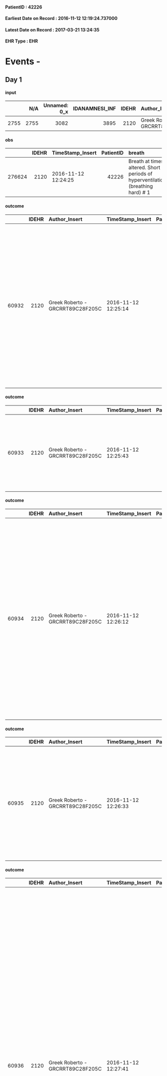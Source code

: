 
#### PatientID : 42226
#### Earliest Date on Record : 2016-11-12 12:19:24.737000
#### Latest Date on Record : 2017-03-21 13:24:35
#### EHR Type : EHR

# Events - 

## Day 1

#### input
|      |    N/A |   Unnamed: 0_x |   IDANAMNESI_INF |   IDEHR | Author_Insert                    | TimeStamp_Insert           | EHRType   |   PatientID |   IDDigitalSignDocument |   Non_Rilevabile_x | Note_Non_Rilevabile_x   | nutritional   | cognitivo_percettivo   | sonno_riposo   | perc_salute   | elimination   | Perception   | rapporti_fam   | persone_vicine   | Caregiver   | Religion   | Note_Elim_urinaria   |
|-----:|-------:|---------------:|-----------------:|--------:|:---------------------------------|:---------------------------|:----------|------------:|------------------------:|-------------------:|:------------------------|:--------------|:-----------------------|:---------------|:--------------|:--------------|:-------------|:---------------|:-----------------|:------------|:-----------|:---------------------|
| 2755 |   2755 |           3082 |             3895 |    2120 | Greek Roberto - GRCRRT89C28F205C | 2016-11-12 12:19:24.737000 | EHR       |       42226 |                  550716 |                  1 | pcs stupor entrance.    | NR            | NR                     | NR             | NR            | NR            | NR           | NR             | NR               | NR          | NR         | NR                   |

#### obs
|        |   IDEHR | TimeStamp_Insert    |   PatientID | breath                                                                          | consolability           | body_language   | facial_expression           |
|-------:|--------:|:--------------------|------------:|:--------------------------------------------------------------------------------|:------------------------|:----------------|:----------------------------|
| 276624 |    2120 | 2016-11-12 12:24:25 |       42226 | Breath at times altered. Short periods of hyperventilation (breathing hard) # 1 | Not for consolation # 0 | Relaxed # 0     | Smiling or inexpressive # 0 |

#### outcome
|       |   IDEHR | Author_Insert                    | TimeStamp_Insert    |   PatientID |   IDDigitalSignDocument |   IDPAI_VIDAS | opt_problem                                                            |   opt_problem_num | opt_obiettivo                                               |   opt_obiettivo_num | opt_stato_problema   |   opt_stato_problema_num | opt_interventi                                                                                                                                                                                                                                                                                        |   opt_interventi_num |
|------:|--------:|:---------------------------------|:--------------------|------------:|------------------------:|--------------:|:-----------------------------------------------------------------------|------------------:|:------------------------------------------------------------|--------------------:|:---------------------|-------------------------:|:------------------------------------------------------------------------------------------------------------------------------------------------------------------------------------------------------------------------------------------------------------------------------------------------------|---------------------:|
| 60932 |    2120 | Greek Roberto - GRCRRT89C28F205C | 2016-11-12 12:25:14 |       42226 |                  550722 |         63070 | Alteration of comfort associated with chronic pain and / or acute # 29 |                 2 | The patient riferir√ † ¬ † a satisfactory pain control # 56 |                   1 | closed Problem # 2   |                        2 | Counseling - Sharing with the patient the therapeutic path # 444; Implementing the PAI - Therapeutic adjustment # 441; Implementing the PAI - Administering the drugs correctly according to the prescription # 442; Implementing the PAI - Evaluating the effectiveness of drug administration # 443 |                    4 |

#### outcome
|       |   IDEHR | Author_Insert                    | TimeStamp_Insert    |   PatientID |   IDDigitalSignDocument |   IDPAI_VIDAS | opt_problem                                            |   opt_problem_num | opt_obiettivo                                                                                                               |   opt_obiettivo_num | opt_stato_problema   |   opt_stato_problema_num | opt_interventi                                                                                                                              |   opt_interventi_num |
|------:|--------:|:---------------------------------|:--------------------|------------:|------------------------:|--------------:|:-------------------------------------------------------|------------------:|:----------------------------------------------------------------------------------------------------------------------------|--------------------:|:---------------------|-------------------------:|:--------------------------------------------------------------------------------------------------------------------------------------------|---------------------:|
| 60933 |    2120 | Greek Roberto - GRCRRT89C28F205C | 2016-11-12 12:25:43 |       42226 |                  550724 |         63071 | Alteration or risk of impairment of lung function # 26 |                 3 | The patient will present more profound and effective breaths with possible removal of pulmonary secretions, if present # 43 |                   4 | closed Problem # 2   |                        2 | PAI Implementation - Have the patient breathe deeply and slowly # 226; PAI Implementation - To evaluate the efficacy of drug delivery # 234 |                    4 |

#### outcome
|       |   IDEHR | Author_Insert                    | TimeStamp_Insert    |   PatientID |   IDDigitalSignDocument |   IDPAI_VIDAS | opt_problem                                                |   opt_problem_num | opt_obiettivo                                                       |   opt_obiettivo_num | opt_stato_problema   |   opt_stato_problema_num | opt_interventi                                                                                                                                                                                                                                                                                                                                                               |   opt_interventi_num |
|------:|--------:|:---------------------------------|:--------------------|------------:|------------------------:|--------------:|:-----------------------------------------------------------|------------------:|:--------------------------------------------------------------------|--------------------:|:---------------------|-------------------------:|:-----------------------------------------------------------------------------------------------------------------------------------------------------------------------------------------------------------------------------------------------------------------------------------------------------------------------------------------------------------------------------|---------------------:|
| 60934 |    2120 | Greek Roberto - GRCRRT89C28F205C | 2016-11-12 12:26:12 |       42226 |                  550726 |         63072 | Impaired mobility † / limitation of physical movement # 27 |                 1 | Minimize the possibility of injuries. If present, maintain QoL # 47 |                   4 | closed Problem # 2   |                        2 | Counseling - Helping the patient to set achievable goals # 302; Counseling - Bringing the patient back to reality data # 303; Implementing PAI - Maintaining a correct position in bed # 293; Implementing PAI - Avoiding flawed positions # 294; Implementing PAI - Keep the skin well hydrated and elastic # 295; Implementation PAI - Adjustment of the environment # 296 |                    4 |

#### outcome
|       |   IDEHR | Author_Insert                    | TimeStamp_Insert    |   PatientID |   IDDigitalSignDocument |   IDPAI_VIDAS | opt_problem                         |   opt_problem_num | opt_obiettivo                                                                                                                                                                              |   opt_obiettivo_num | opt_stato_problema   |   opt_stato_problema_num | opt_interventi                                                                                                                                                                                                      |   opt_interventi_num |
|------:|--------:|:---------------------------------|:--------------------|------------:|------------------------:|--------------:|:------------------------------------|------------------:|:-------------------------------------------------------------------------------------------------------------------------------------------------------------------------------------------|--------------------:|:---------------------|-------------------------:|:--------------------------------------------------------------------------------------------------------------------------------------------------------------------------------------------------------------------|---------------------:|
| 60935 |    2120 | Greek Roberto - GRCRRT89C28F205C | 2016-11-12 12:26:33 |       42226 |                  550727 |         63073 | Deficit in the care of s√® # 25 = 0 |                 4 | Maintain dignity ¬ † of the patient, where possible, helping him to accept their own limitations, considering himself realistic and objective (eating, bathing, dressing, delete) # 42 = 0 |                   4 | Open Problem # 1     |                        1 | PAI Implementation - Ensuring the right privacy # 182 = 0; Counseling - Encourage to express feelings about the care deficit s # 184 = 0; PAI Implementation - completely replace the activity † everyday # 183 = 0 |                    4 |

#### outcome
|       |   IDEHR | Author_Insert                    | TimeStamp_Insert    |   PatientID |   IDDigitalSignDocument |   IDPAI_VIDAS | opt_problem                                                      |   opt_problem_num | opt_obiettivo                                                           |   opt_obiettivo_num | opt_stato_problema   |   opt_stato_problema_num | opt_interventi                                                                                                                                                                                                                                                                                                                                                                                                                                                                                                                                                                                                                                                                                                            |   opt_interventi_num |
|------:|--------:|:---------------------------------|:--------------------|------------:|------------------------:|--------------:|:-----------------------------------------------------------------|------------------:|:------------------------------------------------------------------------|--------------------:|:---------------------|-------------------------:|:--------------------------------------------------------------------------------------------------------------------------------------------------------------------------------------------------------------------------------------------------------------------------------------------------------------------------------------------------------------------------------------------------------------------------------------------------------------------------------------------------------------------------------------------------------------------------------------------------------------------------------------------------------------------------------------------------------------------------|---------------------:|
| 60936 |    2120 | Greek Roberto - GRCRRT89C28F205C | 2016-11-12 12:27:41 |       42226 |                  550735 |         63074 | Impaired mobility † ¬ / limitation of physical movement # 27 = 0 |                 1 | Minimize possibilities ¬ † injury. If present, maintaining QoL # 47 = 0 |                   4 | Open Problem # 1     |                        1 | Implementation PAI - Avoid flawed positions # 294 = 0; Implementation of PAI - Program the change of position that reduces the pressure in vulnerable areas # 292 = 0; Implementation of the PAI - Maintain a correct position in the bed # 293 = 0; Implementation of the PAI - Maintain the well hydrated and elastic skin # 295 = 0; Implementation of the PAI - Adaptation of the environment # 296 = 0; Implementation of the PAI - Medication of the lesion (s) of the skin as per internal protocol # 298 = 0; Implementation of the PAI - Record any eventual presence of caves and / or hemorrhagic lesions # 299 = 0; Implementation of PAI - At each change of position assess the state of the skin # 297 = 0 |                    4 |

#### obs
|        |   IDEHR | TimeStamp_Insert    |   PatientID | pain_freq      | pain_relief   |
|-------:|--------:|:--------------------|------------:|:---------------|:--------------|
| 231168 |    2120 | 2016-11-12 12:43:56 |       42226 | Occasional # 4 | 90% # 9       |

#### obs
|        |   IDEHR | TimeStamp_Insert    |   PatientID | breath                                                                          | consolability           | body_language   | facial_expression           |
|-------:|--------:|:--------------------|------------:|:--------------------------------------------------------------------------------|:------------------------|:----------------|:----------------------------|
| 276625 |    2120 | 2016-11-12 12:44:39 |       42226 | Breath at times altered. Short periods of hyperventilation (breathing hard) # 1 | Not for consolation # 0 | Relaxed # 0     | Smiling or inexpressive # 0 |

#### obs
|       |   IDEHR | TimeStamp_Insert           |   PatientID | asthenia   | dyspnoea              | body_temp    |
|------:|--------:|:---------------------------|------------:|:-----------|:----------------------|:-------------|
| 14699 |    2120 | 2016-11-12 12:46:58.987000 |       42226 | Severe # 3 | applicant at rest # 5 | Apyrexia # 0 |

#### obs
|        |   IDEHR | TimeStamp_Insert           |   PatientID |
|-------:|--------:|:---------------------------|------------:|
| 293473 |    2120 | 2016-11-12 12:48:27.910000 |       42226 |

#### obs
|       |   IDEHR | TimeStamp_Insert           |   PatientID | personal_hygiene   | urine_elimination   | mobility     | active_diuresis     | asthenia   | motor_performance                                                                       |
|------:|--------:|:---------------------------|------------:|:-------------------|:--------------------|:-------------|:--------------------|:-----------|:----------------------------------------------------------------------------------------|
| 56944 |    2120 | 2016-11-12 16:28:44.587000 |       42226 | Employee # 4       | Employee # 4        | Employee # 4 | active diuresis # 0 | Severe # 2 | 20% - Patient with serious impairment of organ functions, one or irreversible pi√π # 02 |

#### obs
|        |   IDEHR | TimeStamp_Insert    |   PatientID | breath                                                                          | consolability           | body_language   | facial_expression           |
|-------:|--------:|:--------------------|------------:|:--------------------------------------------------------------------------------|:------------------------|:----------------|:----------------------------|
| 276626 |    2120 | 2016-11-12 16:30:12 |       42226 | Breath at times altered. Short periods of hyperventilation (breathing hard) # 1 | Not for consolation # 0 | Relaxed # 0     | Smiling or inexpressive # 0 |

#### obs
|        |   IDEHR | TimeStamp_Insert           |   PatientID | chk_ausili_presidi   | opt_care_giver   | dyspnoea    | motor_performance              |
|-------:|--------:|:---------------------------|------------:|:---------------------|:-----------------|:------------|:-------------------------------|
| 104278 |    2120 | 2016-11-12 16:33:08.883000 |       42226 | absorbency # 0       | This # 0         | at rest # 0 | bedridden, nontransferable # 5 |

#### obs
|        |   IDEHR | TimeStamp_Insert    |   PatientID | breath                                                                          | consolability           | body_language   | facial_expression           |
|-------:|--------:|:--------------------|------------:|:--------------------------------------------------------------------------------|:------------------------|:----------------|:----------------------------|
| 276627 |    2120 | 2016-11-12 16:34:33 |       42226 | Breath at times altered. Short periods of hyperventilation (breathing hard) # 1 | Not for consolation # 0 | Relaxed # 0     | Smiling or inexpressive # 0 |

#### obs
|        |   IDEHR | TimeStamp_Insert    |   PatientID | breath                                                                          | consolability           | body_language   | facial_expression           |
|-------:|--------:|:--------------------|------------:|:--------------------------------------------------------------------------------|:------------------------|:----------------|:----------------------------|
| 276634 |    2120 | 2016-11-13 01:35:43 |       42226 | Breath at times altered. Short periods of hyperventilation (breathing hard) # 1 | Not for consolation # 0 | Relaxed # 0     | Smiling or inexpressive # 0 |

#### obs
|       |   IDEHR | TimeStamp_Insert           |   PatientID | active_diuresis     | motor_performance                                                                       |
|------:|--------:|:---------------------------|------------:|:--------------------|:----------------------------------------------------------------------------------------|
| 56958 |    2120 | 2016-11-13 01:37:52.100000 |       42226 | active diuresis # 0 | 20% - Patient with serious impairment of organ functions, one or irreversible pi√π # 02 |

#### obs
|        |   IDEHR | TimeStamp_Insert           |   PatientID | chk_ausili_presidi   | opt_care_giver   | dyspnoea    | motor_performance              |
|-------:|--------:|:---------------------------|------------:|:---------------------|:-----------------|:------------|:-------------------------------|
| 104296 |    2120 | 2016-11-13 01:55:16.043000 |       42226 | absorbency # 0       | This # 0         | at rest # 0 | bedridden, nontransferable # 5 |

#### obs
|        |   IDEHR | TimeStamp_Insert    |   PatientID | breath                                                                          | consolability           | body_language   | facial_expression           |
|-------:|--------:|:--------------------|------------:|:--------------------------------------------------------------------------------|:------------------------|:----------------|:----------------------------|
| 276637 |    2120 | 2016-11-13 01:55:50 |       42226 | Breath at times altered. Short periods of hyperventilation (breathing hard) # 1 | Not for consolation # 0 | Relaxed # 0     | Smiling or inexpressive # 0 |

#### obs
|        |   IDEHR | TimeStamp_Insert    |   PatientID | breath                                                                          | consolability           | body_language   | facial_expression           |
|-------:|--------:|:--------------------|------------:|:--------------------------------------------------------------------------------|:------------------------|:----------------|:----------------------------|
| 276641 |    2120 | 2016-11-13 11:28:34 |       42226 | Breath at times altered. Short periods of hyperventilation (breathing hard) # 1 | Not for consolation # 0 | Relaxed # 0     | Smiling or inexpressive # 0 |

#### obs
|       |   IDEHR | TimeStamp_Insert           |   PatientID | personal_hygiene   | urine_elimination   | mobility     | active_diuresis     | asthenia   | motor_performance                                                                       |
|------:|--------:|:---------------------------|------------:|:-------------------|:--------------------|:-------------|:--------------------|:-----------|:----------------------------------------------------------------------------------------|
| 56967 |    2120 | 2016-11-13 12:00:55.917000 |       42226 | Employee # 4       | Employee # 4        | Employee # 4 | active diuresis # 0 | Severe # 2 | 20% - Patient with serious impairment of organ functions, one or irreversible pi√π # 02 |

#### obs
|        |   IDEHR | TimeStamp_Insert    |   PatientID | breath                                                                          | consolability           | body_language   | facial_expression           |
|-------:|--------:|:--------------------|------------:|:--------------------------------------------------------------------------------|:------------------------|:----------------|:----------------------------|
| 276643 |    2120 | 2016-11-13 12:01:40 |       42226 | Breath at times altered. Short periods of hyperventilation (breathing hard) # 1 | Not for consolation # 0 | Relaxed # 0     | Smiling or inexpressive # 0 |

#### obs
|        |   IDEHR | TimeStamp_Insert    |   PatientID | breath                                                                          | consolability           | body_language   | facial_expression           |
|-------:|--------:|:--------------------|------------:|:--------------------------------------------------------------------------------|:------------------------|:----------------|:----------------------------|
| 276644 |    2120 | 2016-11-13 12:03:49 |       42226 | Breath at times altered. Short periods of hyperventilation (breathing hard) # 1 | Not for consolation # 0 | Relaxed # 0     | Smiling or inexpressive # 0 |

#### obs
|       |   IDEHR | TimeStamp_Insert           |   PatientID | asthenia   | dyspnoea              | body_temp    |
|------:|--------:|:---------------------------|------------:|:-----------|:----------------------|:-------------|
| 14700 |    2120 | 2016-11-13 12:05:49.447000 |       42226 | Severe # 3 | applicant at rest # 5 | Apyrexia # 0 |


## Day 2

#### obs
|       |   IDEHR | TimeStamp_Insert           |   PatientID | personal_hygiene   | urine_elimination   | mobility     | active_diuresis     | asthenia   | motor_performance                                                                       |
|------:|--------:|:---------------------------|------------:|:-------------------|:--------------------|:-------------|:--------------------|:-----------|:----------------------------------------------------------------------------------------|
| 56974 |    2120 | 2016-11-13 17:11:24.187000 |       42226 | Employee # 4       | Employee # 4        | Employee # 4 | active diuresis # 0 | Severe # 2 | 20% - Patient with serious impairment of organ functions, one or irreversible pi√π # 02 |

#### obs
|        |   IDEHR | TimeStamp_Insert    |   PatientID | breath                                                                          | consolability           | body_language   | facial_expression           |
|-------:|--------:|:--------------------|------------:|:--------------------------------------------------------------------------------|:------------------------|:----------------|:----------------------------|
| 276649 |    2120 | 2016-11-13 17:12:20 |       42226 | Breath at times altered. Short periods of hyperventilation (breathing hard) # 1 | Not for consolation # 0 | Relaxed # 0     | Smiling or inexpressive # 0 |

#### obs
|        |   IDEHR | TimeStamp_Insert           |   PatientID | chk_ausili_presidi   | opt_care_giver   | dyspnoea    | motor_performance              | body_temp    |
|-------:|--------:|:---------------------------|------------:|:---------------------|:-----------------|:------------|:-------------------------------|:-------------|
| 104317 |    2120 | 2016-11-13 17:32:01.927000 |       42226 | absorbency # 0       | This # 0         | at rest # 0 | bedridden, nontransferable # 5 | Apyrexia # 1 |

#### obs
|        |   IDEHR | TimeStamp_Insert    |   PatientID | breath                                                                          | consolability           | body_language   | facial_expression           |
|-------:|--------:|:--------------------|------------:|:--------------------------------------------------------------------------------|:------------------------|:----------------|:----------------------------|
| 276651 |    2120 | 2016-11-13 17:32:56 |       42226 | Breath at times altered. Short periods of hyperventilation (breathing hard) # 1 | Not for consolation # 0 | Relaxed # 0     | Smiling or inexpressive # 0 |

#### obs
|       |   IDEHR | TimeStamp_Insert           |   PatientID | personal_hygiene   | urine_elimination   | mobility     | active_diuresis     | asthenia   | motor_performance                                                                       |
|------:|--------:|:---------------------------|------------:|:-------------------|:--------------------|:-------------|:--------------------|:-----------|:----------------------------------------------------------------------------------------|
| 56979 |    2120 | 2016-11-13 20:28:26.267000 |       42226 | Employee # 4       | Employee # 4        | Employee # 4 | active diuresis # 0 | Severe # 2 | 20% - Patient with serious impairment of organ functions, one or irreversible pi√π # 02 |

#### obs
|       |   IDEHR | TimeStamp_Insert           |   PatientID | personal_hygiene   | urine_elimination   | mobility     | active_diuresis     | asthenia   | motor_performance                                                                       |
|------:|--------:|:---------------------------|------------:|:-------------------|:--------------------|:-------------|:--------------------|:-----------|:----------------------------------------------------------------------------------------|
| 56980 |    2120 | 2016-11-13 20:28:53.697000 |       42226 | Employee # 4       | Employee # 4        | Employee # 4 | active diuresis # 0 | Severe # 2 | 20% - Patient with serious impairment of organ functions, one or irreversible pi√π # 02 |

#### obs
|       |   IDEHR | TimeStamp_Insert           |   PatientID | personal_hygiene   | urine_elimination   | mobility   | hemorrhagic_manifestation   | speech   | cough   | nausea   | memory_deficit   | cognitive_deficit   | active_diuresis   | lack_of_appetite   | asthenia   | cachexia   | dyspnoea   | motor_performance   | body_temp   | mood   | diet   | cognitive_state   | feces_elimination   | consumption_help   |
|------:|--------:|:---------------------------|------------:|:-------------------|:--------------------|:-----------|:----------------------------|:---------|:--------|:---------|:-----------------|:--------------------|:------------------|:-------------------|:-----------|:-----------|:-----------|:--------------------|:------------|:-------|:-------|:------------------|:--------------------|:-------------------|
| 56982 |    2120 | 2016-11-13 21:11:15.700000 |       42226 | NR                 | NR                  | NR         | NR                          | NR       | NR      | NR       | NR               | NR                  | NR                | NR                 | NR         | NR         | NR         | NR                  | NR          | NR     | NR     | NR                | NR                  | NR                 |

#### outcome
|       |   IDEHR | Author_Insert                     | TimeStamp_Insert    |   PatientID |   IDDigitalSignDocument |   IDPAI_VIDAS | opt_problem                                                      |   opt_problem_num | opt_obiettivo                                                           |   opt_obiettivo_num | opt_stato_problema   |   opt_stato_problema_num | opt_interventi                                                                                                                                                                                                                                                                                                                                                                                                                                                                                                                                                                                                                                                                                                            |   opt_interventi_num |
|------:|--------:|:----------------------------------|:--------------------|------------:|------------------------:|--------------:|:-----------------------------------------------------------------|------------------:|:------------------------------------------------------------------------|--------------------:|:---------------------|-------------------------:|:--------------------------------------------------------------------------------------------------------------------------------------------------------------------------------------------------------------------------------------------------------------------------------------------------------------------------------------------------------------------------------------------------------------------------------------------------------------------------------------------------------------------------------------------------------------------------------------------------------------------------------------------------------------------------------------------------------------------------|---------------------:|
| 60983 |    2120 | DE OLD ROSELLA - DVCRLL64B64F205S | 2016-11-13 21:11:40 |       42226 |                  551335 |         63121 | Impaired mobility † ¬ / limitation of physical movement # 27 = 0 |                 1 | Minimize possibilities ¬ † injury. If present, maintaining QoL # 47 = 0 |                   4 | closed Problem # 2   |                        2 | Implementation PAI - Avoid flawed positions # 294 = 0; Implementation of PAI - Program the change of position that reduces the pressure in vulnerable areas # 292 = 0; Implementation of the PAI - Maintain a correct position in the bed # 293 = 0; Implementation of the PAI - Maintain the well hydrated and elastic skin # 295 = 0; Implementation of the PAI - Adaptation of the environment # 296 = 0; Implementation of the PAI - Medication of the lesion (s) of the skin as per internal protocol # 298 = 0; Implementation of the PAI - Record any eventual presence of caves and / or hemorrhagic lesions # 299 = 0; Implementation of PAI - At each change of position assess the state of the skin # 297 = 0 |                    4 |

#### outcome
|       |   IDEHR | Author_Insert                     | TimeStamp_Insert    |   PatientID |   IDDigitalSignDocument |   IDPAI_VIDAS | opt_problem                         |   opt_problem_num | opt_obiettivo                                                                                                                                                                              |   opt_obiettivo_num | opt_stato_problema   |   opt_stato_problema_num | opt_interventi                                                                                                                                                                                                      |   opt_interventi_num |
|------:|--------:|:----------------------------------|:--------------------|------------:|------------------------:|--------------:|:------------------------------------|------------------:|:-------------------------------------------------------------------------------------------------------------------------------------------------------------------------------------------|--------------------:|:---------------------|-------------------------:|:--------------------------------------------------------------------------------------------------------------------------------------------------------------------------------------------------------------------|---------------------:|
| 60984 |    2120 | DE OLD ROSELLA - DVCRLL64B64F205S | 2016-11-13 21:11:59 |       42226 |                  551336 |         63122 | Deficit in the care of s√® # 25 = 0 |                 4 | Maintain dignity ¬ † of the patient, where possible, helping him to accept their own limitations, considering himself realistic and objective (eating, bathing, dressing, delete) # 42 = 0 |                   4 | closed Problem # 2   |                        2 | PAI Implementation - Ensuring the right privacy # 182 = 0; Counseling - Encourage to express feelings about the care deficit s # 184 = 0; PAI Implementation - completely replace the activity † everyday # 183 = 0 |                    4 |

#### death
|      |   IDDecesso |   IDEHR | Author_Insert                    | TimeStamp_Insert    |   PatientID |   IDDigitalSignDocument | Date                | Luogo_decesso     |
|-----:|------------:|--------:|:---------------------------------|:--------------------|------------:|------------------------:|:--------------------|:------------------|
| 1468 |        1482 |    2120 | Mauro Roberta - MRARRT80P65M102I | 2016-11-14 09:14:19 |       42226 |                  551491 | 2016-11-13 21:00:00 | Vidas Hospice # 1 |

#### care
|       |   IDEHR | Author_Insert                           | TimeStamp_Insert    | EHRType   |   PatientID |   IDGESTIONE_AUSILI |   ds_ncons |   ds_nritiro |   opt_annulla_consegna | ds_note_x           | dt_Ric_consegna     | dt_ric_cons_forn    | dt_ric_ritiro       | dt_ric_ritiro_forn   | opt_ausilio            |
|------:|--------:|:----------------------------------------|:--------------------|:----------|------------:|--------------------:|-----------:|-------------:|-----------------------:|:--------------------|:--------------------|:--------------------|:--------------------|:---------------------|:-----------------------|
| 14407 |    7100 | martinoli massimo l. - mrtmsm69t31f205t | 2016-11-14 10:54:54 | amb       |       42226 |               14327 |      28857 |        29104 |                      0 | tot max width 54 cm | 2016-10-05 00:00:00 | 2016-10-05 00:00:00 | 2016-11-14 00:00:00 | 2016-11-14 00:00:00  | comfortable chair # 21 |

#### care
|       |   IDEHR | Author_Insert                           | TimeStamp_Insert    | EHRType   |   PatientID |   IDGESTIONE_AUSILI |   ds_ncons | dt_consegna         |   ds_nritiro |   opt_annulla_consegna | dt_Ric_consegna     | dt_ric_cons_forn    | dt_ric_ritiro       | dt_ric_ritiro_forn   | opt_ausilio                         |
|------:|--------:|:----------------------------------------|:--------------------|:----------|------------:|--------------------:|-----------:|:--------------------|-------------:|-----------------------:|:--------------------|:--------------------|:--------------------|:---------------------|:------------------------------------|
| 14408 |    7100 | martinoli massimo l. - mrtmsm69t31f205t | 2016-11-14 10:55:15 | amb       |       42226 |               14328 |      28260 | 2016-07-14 00:00:00 |        29104 |                      0 | 2016-07-13 00:00:00 | 2016-07-13 00:00:00 | 2016-11-14 00:00:00 | 2016-11-14 00:00:00  | handles for getting out of bed # 15 |

#### care
|       |   IDEHR | Author_Insert                           | TimeStamp_Insert    | EHRType   |   PatientID |   IDGESTIONE_AUSILI |   ds_ncons |   ds_nbolla | dt_consegna         |   ds_nritiro |   opt_annulla_consegna | dt_Ric_consegna     | dt_ric_cons_forn    | dt_ric_ritiro       | dt_ric_ritiro_forn   | opt_ausilio                   |
|------:|--------:|:----------------------------------------|:--------------------|:----------|------------:|--------------------:|-----------:|------------:|:--------------------|-------------:|-----------------------:|:--------------------|:--------------------|:--------------------|:---------------------|:------------------------------|
| 14409 |    7100 | martinoli massimo l. - mrtmsm69t31f205t | 2016-11-14 10:55:34 | amb       |       42226 |               14329 |      28250 |         766 | 2016-07-13 00:00:00 |        29104 |                      0 | 2016-07-12 00:00:00 | 2016-07-12 00:00:00 | 2016-11-14 00:00:00 | 2016-11-14 00:00:00  | electric chair elevating # 19 |

#### care
|       |   IDEHR | Author_Insert                           | TimeStamp_Insert    | EHRType   |   PatientID |   IDGESTIONE_AUSILI |   ds_ncons |   ds_nbolla | dt_consegna         |   ds_nritiro |   opt_annulla_consegna | dt_Ric_consegna     | dt_ric_cons_forn    | dt_ric_ritiro       | dt_ric_ritiro_forn   | opt_ausilio                    |
|------:|--------:|:----------------------------------------|:--------------------|:----------|------------:|--------------------:|-----------:|------------:|:--------------------|-------------:|-----------------------:|:--------------------|:--------------------|:--------------------|:---------------------|:-------------------------------|
| 14410 |    7100 | martinoli massimo l. - mrtmsm69t31f205t | 2016-11-14 10:55:53 | amb       |       42226 |               14330 |      28250 |         766 | 2016-07-13 00:00:00 |        29104 |                      0 | 2016-07-12 00:00:00 | 2016-07-12 00:00:00 | 2016-11-14 00:00:00 | 2016-11-14 00:00:00  | decubitus cushion silicone # 9 |

#### care
|       |   IDEHR | Author_Insert                           | TimeStamp_Insert    | EHRType   |   PatientID |   IDGESTIONE_AUSILI |   ds_ncons |   ds_nbolla | dt_consegna         |   ds_nritiro |   opt_annulla_consegna | dt_Ric_consegna     | dt_ric_cons_forn    | dt_ric_ritiro       | dt_ric_ritiro_forn   | opt_ausilio                             |
|------:|--------:|:----------------------------------------|:--------------------|:----------|------------:|--------------------:|-----------:|------------:|:--------------------|-------------:|-----------------------:|:--------------------|:--------------------|:--------------------|:---------------------|:----------------------------------------|
| 14411 |    7100 | martinoli massimo l. - mrtmsm69t31f205t | 2016-11-14 10:56:12 | amb       |       42226 |               14331 |      28250 |         766 | 2016-07-13 00:00:00 |        29104 |                      0 | 2016-07-12 00:00:00 | 2016-07-12 00:00:00 | 2016-11-14 00:00:00 | 2016-11-14 00:00:00  | antid air mattress with compressor # 16 |

#### care
|       |   IDEHR | Author_Insert                           | TimeStamp_Insert    | EHRType   |   PatientID |   IDGESTIONE_AUSILI |   ds_ncons |   ds_nbolla | dt_consegna         |   ds_nritiro |   opt_annulla_consegna | dt_Ric_consegna     | dt_ric_cons_forn    | dt_ric_ritiro       | dt_ric_ritiro_forn   | opt_ausilio                                     |
|------:|--------:|:----------------------------------------|:--------------------|:----------|------------:|--------------------:|-----------:|------------:|:--------------------|-------------:|-----------------------:|:--------------------|:--------------------|:--------------------|:---------------------|:------------------------------------------------|
| 14412 |    7100 | martinoli massimo l. - mrtmsm69t31f205t | 2016-11-14 10:56:29 | amb       |       42226 |               14332 |      28250 |         766 | 2016-07-13 00:00:00 |        29104 |                      0 | 2016-07-12 00:00:00 | 2016-07-12 00:00:00 | 2016-11-14 00:00:00 | 2016-11-14 00:00:00  | electronic articulated bed with side rails # 14 |


## Day 83

#### care
|       |   IDEHR | Author_Insert                           | TimeStamp_Insert    | EHRType   |   PatientID |   IDGESTIONE_AUSILI |   ds_ncons |   ds_nbolla | dt_consegna         |   ds_nritiro |   opt_annulla_consegna | ds_note_x           | dt_Ric_consegna     | dt_ric_cons_forn    | dt_ric_ritiro       | dt_ric_ritiro_forn   | opt_ausilio            |
|------:|--------:|:----------------------------------------|:--------------------|:----------|------------:|--------------------:|-----------:|------------:|:--------------------|-------------:|-----------------------:|:--------------------|:--------------------|:--------------------|:--------------------|:---------------------|:-----------------------|
| 16750 |    7100 | martinoli massimo l. - mrtmsm69t31f205t | 2017-02-02 14:22:06 | amb       |       42226 |               16680 |      28857 |        1084 | 2016-10-06 00:00:00 |        29104 |                      0 | tot max width 54 cm | 2016-10-05 00:00:00 | 2016-10-05 00:00:00 | 2016-11-14 00:00:00 | 2016-11-14 00:00:00  | comfortable chair # 21 |


## Day 130

#### care
|       |   IDEHR | Author_Insert                           | TimeStamp_Insert    | EHRType   |   PatientID |   IDGESTIONE_AUSILI |   ds_ncons |   ds_nbolla | dt_consegna         |   ds_nritiro | dt_ritiro           |   opt_annulla_consegna | dt_Ric_consegna     | dt_ric_cons_forn    | dt_ric_ritiro       | dt_ric_ritiro_forn   | opt_ausilio                    |
|------:|--------:|:----------------------------------------|:--------------------|:----------|------------:|--------------------:|-----------:|------------:|:--------------------|-------------:|:--------------------|-----------------------:|:--------------------|:--------------------|:--------------------|:---------------------|:-------------------------------|
| 18288 |    7100 | martinoli massimo l. - mrtmsm69t31f205t | 2017-03-21 13:23:29 | amb       |       42226 |               18225 |      28250 |         766 | 2016-07-13 00:00:00 |        29104 | 2016-11-15 00:00:00 |                      0 | 2016-07-12 00:00:00 | 2016-07-12 00:00:00 | 2016-11-14 00:00:00 | 2016-11-14 00:00:00  | decubitus cushion silicone # 9 |

#### care
|       |   IDEHR | Author_Insert                           | TimeStamp_Insert    | EHRType   |   PatientID |   IDGESTIONE_AUSILI |   ds_ncons |   ds_nbolla | dt_consegna         |   ds_nritiro | dt_ritiro           |   opt_annulla_consegna | dt_Ric_consegna     | dt_ric_cons_forn    | dt_ric_ritiro       | dt_ric_ritiro_forn   | opt_ausilio                   |
|------:|--------:|:----------------------------------------|:--------------------|:----------|------------:|--------------------:|-----------:|------------:|:--------------------|-------------:|:--------------------|-----------------------:|:--------------------|:--------------------|:--------------------|:---------------------|:------------------------------|
| 18289 |    7100 | martinoli massimo l. - mrtmsm69t31f205t | 2017-03-21 13:23:41 | amb       |       42226 |               18226 |      28250 |         766 | 2016-07-13 00:00:00 |        29104 | 2016-11-15 00:00:00 |                      0 | 2016-07-12 00:00:00 | 2016-07-12 00:00:00 | 2016-11-14 00:00:00 | 2016-11-14 00:00:00  | electric chair elevating # 19 |

#### care
|       |   IDEHR | Author_Insert                           | TimeStamp_Insert    | EHRType   |   PatientID |   IDGESTIONE_AUSILI |   ds_ncons |   ds_nbolla | dt_consegna         |   ds_nritiro | dt_ritiro           |   opt_annulla_consegna | dt_Ric_consegna     | dt_ric_cons_forn    | dt_ric_ritiro       | dt_ric_ritiro_forn   | opt_ausilio                                     |
|------:|--------:|:----------------------------------------|:--------------------|:----------|------------:|--------------------:|-----------:|------------:|:--------------------|-------------:|:--------------------|-----------------------:|:--------------------|:--------------------|:--------------------|:---------------------|:------------------------------------------------|
| 18290 |    7100 | martinoli massimo l. - mrtmsm69t31f205t | 2017-03-21 13:23:57 | amb       |       42226 |               18227 |      28250 |         766 | 2016-07-13 00:00:00 |        29104 | 2016-11-15 00:00:00 |                      0 | 2016-07-12 00:00:00 | 2016-07-12 00:00:00 | 2016-11-14 00:00:00 | 2016-11-14 00:00:00  | electronic articulated bed with side rails # 14 |

#### care
|       |   IDEHR | Author_Insert                           | TimeStamp_Insert    | EHRType   |   PatientID |   IDGESTIONE_AUSILI |   ds_ncons |   ds_nbolla | dt_consegna         |   ds_nritiro | dt_ritiro           |   opt_annulla_consegna | dt_Ric_consegna     | dt_ric_cons_forn    | dt_ric_ritiro       | dt_ric_ritiro_forn   | opt_ausilio                             |
|------:|--------:|:----------------------------------------|:--------------------|:----------|------------:|--------------------:|-----------:|------------:|:--------------------|-------------:|:--------------------|-----------------------:|:--------------------|:--------------------|:--------------------|:---------------------|:----------------------------------------|
| 18291 |    7100 | martinoli massimo l. - mrtmsm69t31f205t | 2017-03-21 13:24:11 | amb       |       42226 |               18228 |      28250 |         766 | 2016-07-13 00:00:00 |        29104 | 2016-11-15 00:00:00 |                      0 | 2016-07-12 00:00:00 | 2016-07-12 00:00:00 | 2016-11-14 00:00:00 | 2016-11-14 00:00:00  | antid air mattress with compressor # 16 |

#### care
|       |   IDEHR | Author_Insert                           | TimeStamp_Insert    | EHRType   |   PatientID |   IDGESTIONE_AUSILI |   ds_ncons |   ds_nbolla | dt_consegna         |   ds_nritiro | dt_ritiro           |   opt_annulla_consegna | ds_note_x           | dt_Ric_consegna     | dt_ric_cons_forn    | dt_ric_ritiro       | dt_ric_ritiro_forn   | opt_ausilio            |
|------:|--------:|:----------------------------------------|:--------------------|:----------|------------:|--------------------:|-----------:|------------:|:--------------------|-------------:|:--------------------|-----------------------:|:--------------------|:--------------------|:--------------------|:--------------------|:---------------------|:-----------------------|
| 18292 |    7100 | martinoli massimo l. - mrtmsm69t31f205t | 2017-03-21 13:24:24 | amb       |       42226 |               18229 |      28857 |        1084 | 2016-10-06 00:00:00 |        29104 | 2016-11-15 00:00:00 |                      0 | tot max width 54 cm | 2016-10-05 00:00:00 | 2016-10-05 00:00:00 | 2016-11-14 00:00:00 | 2016-11-14 00:00:00  | comfortable chair # 21 |

#### care
|       |   IDEHR | Author_Insert                           | TimeStamp_Insert    | EHRType   |   PatientID |   IDGESTIONE_AUSILI |   ds_ncons | dt_consegna         |   ds_nritiro | dt_ritiro           |   opt_annulla_consegna | dt_Ric_consegna     | dt_ric_cons_forn    | dt_ric_ritiro       | dt_ric_ritiro_forn   | opt_ausilio                         |
|------:|--------:|:----------------------------------------|:--------------------|:----------|------------:|--------------------:|-----------:|:--------------------|-------------:|:--------------------|-----------------------:|:--------------------|:--------------------|:--------------------|:---------------------|:------------------------------------|
| 18293 |    7100 | martinoli massimo l. - mrtmsm69t31f205t | 2017-03-21 13:24:35 | amb       |       42226 |               18230 |      28260 | 2016-07-14 00:00:00 |        29104 | 2016-11-15 00:00:00 |                      0 | 2016-07-13 00:00:00 | 2016-07-13 00:00:00 | 2016-11-14 00:00:00 | 2016-11-14 00:00:00  | handles for getting out of bed # 15 |


